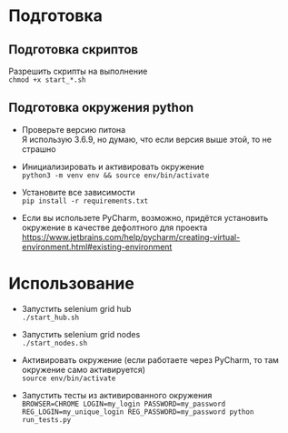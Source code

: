 # Подготовка

## Подготовка скриптов

Разрешить скрипты на выполнение  
`chmod +x start_*.sh`

## Подготовка окружения python
- Проверьте версию питона  
Я использую 3.6.9, но думаю, что если версия выше этой, то не страшно

- Инициализировать и активировать окружение  
`python3 -m venv env && source env/bin/activate`

- Установите все зависимости  
`pip install -r requirements.txt`

- Если вы использете PyCharm, возможно, придётся установить окружение в качестве дефолтного для проекта    
 https://www.jetbrains.com/help/pycharm/creating-virtual-environment.html#existing-environment

# Использование
- Запустить selenium grid hub  
`./start_hub.sh`

- Запустить selenium grid nodes  
`./start_nodes.sh`

- Активировать окружение (если работаете через PyCharm, то там окружение само активируется)  
`source env/bin/activate`

- Запустить тесты из активированного окружения  
`BROWSER=CHROME LOGIN=my_login PASSWORD=my_password REG_LOGIN=my_unique_login REG_PASSWORD=my_password python run_tests.py`
